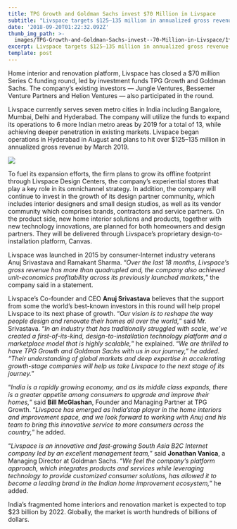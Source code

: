 ```yaml
---
title: TPG Growth and Goldman Sachs invest $70 Million in Livspace
subtitle: "Livspace targets $125–135 million in annualized gross revenue by March\_2019"
date: '2018-09-20T01:22:32.092Z'
thumb_img_path: >-
  images/TPG-Growth-and-Goldman-Sachs-invest--70-Million-in-Livspace/1*PgJ-44MdQCee_pBNAcalhQ.jpeg
excerpt: Livspace targets $125–135 million in annualized gross revenue by March 2019
template: post
---
```

Home interior and renovation platform, Livspace has closed a $70 million Series C funding round, led by investment funds TPG Growth and Goldman Sachs. The company’s existing investors — Jungle Ventures, Bessemer Venture Partners and Helion Ventures — also participated in the round.

Livspace currently serves seven metro cities in India including Bangalore, Mumbai, Delhi and Hyderabad. The company will utilize the funds to expand its operations to 6 more Indian metro areas by 2019 for a total of 13, while achieving deeper penetration in existing markets. Livspace began operations in Hyderabad in August and plans to hit over $125–135 million in annualized gross revenue by March 2019.

![](/images/TPG-Growth-and-Goldman-Sachs-invest--70-Million-in-Livspace/1*PgJ-44MdQCee_pBNAcalhQ.jpeg)

To fuel its expansion efforts, the firm plans to grow its offline footprint through Livspace Design Centers, the company’s experiential stores that play a key role in its omnichannel strategy. In addition, the company will continue to invest in the growth of its design partner community, which includes interior designers and small design studios, as well as its vendor community which comprises brands, contractors and service partners. On the product side, new home interior solutions and products, together with new technology innovations, are planned for both homeowners and design partners. They will be delivered through Livspace’s proprietary design-to-installation platform, Canvas.

Livspace was launched in 2015 by consumer-Internet industry veterans Anuj Srivastava and Ramakant Sharma. “*Over the last 18 months, Livspace’s gross revenue has more than quadrupled and, the company also achieved unit-economics profitability across its previously launched markets,*” the company said in a statement.

Livspace’s Co-founder and CEO **Anuj Srivastava** believes that the support from some the world’s best-known investors in this round will help propel Livspace to its next phase of growth. “*Our vision is to reshape the way people design and renovate their homes all over the world,*” said Mr. Srivastava. “*In an industry that has traditionally struggled with scale, we’ve created a first-of-its-kind, design-to-installation technology platform and a marketplace model that is highly scalable,*” he explained. “*We are thrilled to have TPG Growth and Goldman Sachs with us in our journey,” he added. “Their understanding of global markets and deep expertise in accelerating growth-stage companies will help us take Livspace to the next stage of its journey.*”

“*India is a rapidly growing economy, and as its middle class expands, there is a greater appetite among consumers to upgrade and improve their homes,*” said **Bill McGlashan**, Founder and Managing Partner at TPG Growth. “*Livspace has emerged as India’stop player in the home interiors and improvement space, and we look forward to working with Anuj and his team to bring this innovative service to more consumers across the country,*” he added.

“*Livspace is an innovative and fast-growing South Asia B2C Internet company led by an excellent management team,*” said **Jonathan Vanica**, a Managing Director at Goldman Sachs. “*We feel the company’s platform approach, which integrates products and services while leveraging technology to provide customized consumer solutions, has allowed it to become a leading brand in the Indian home improvement ecosystem,*” he added.

India’s fragmented home interiors and renovation market is expected to top $23 billion by 2022. Globally, the market is worth hundreds of billions of dollars.
